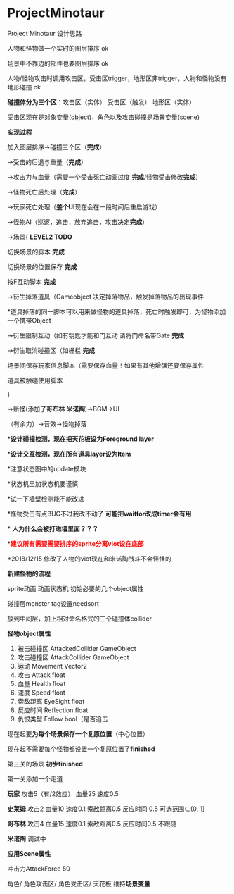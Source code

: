 # ProjectMinotaur
Project Minotaur 设计思路

人物和怪物做一个实时的图层排序 ok

场景中不靠边的部件也要图层排序 ok

人物/怪物攻击时调用攻击区，受击区trigger，地形区非trigger，人物和怪物没有地形碰撞 ok

**碰撞体分为三个区**：攻击区（实体） 受击区（触发） 地形区（实体）

受击区现在是对象变量(object)，角色以及攻击碰撞是场景变量(scene)



**实现过程**

加入图层排序→碰撞三个区（**完成**）

→受击的后退与重量（**完成**）

→攻击力与血量（需要一个受击死亡动画过度 **完成**/怪物受击修改**完成**）

→怪物死亡后处理（**完成**）

→玩家死亡处理（**差个UI**现在会在一段时间后重启游戏）

→怪物AI（巡逻，追击，放弃追击，攻击决定**完成**）

→场景{ **LEVEL2 TODO**

切换场景的脚本 **完成**

切换场景的位置保存 **完成**

按F互动脚本 **完成** 

->衍生掉落道具（Gameobject 决定掉落物品，触发掉落物品的出现事件

*道具掉落的同一脚本可以用来做怪物的道具掉落，死亡时触发即可，为怪物添加一个携带Object

->衍生限制互动（如有钥匙才能和门互动 请将门命名带Gate **完成**

->衍生取消碰撞区（如栅栏 **完成**

场景间保存玩家信息脚本（需要保存血量！如果有其他增强还要保存属性

道具被触碰使用脚本

}

→新怪(添加了**哥布林** **米诺陶**)→BGM→UI

（有余力）→音效→怪物掉落



\***设计碰撞检测，现在把天花板设为Foreground layer**

***设计交互检测，现在所有道具layer设为Item**

\*注意状态图中的update模块

\*状态机里加状态机要谨慎

*试一下墙壁检测能不能改进

*怪物受击有点BUG不过我改不动了 **可能把waitfor改成timer会有用**

\* **人为什么会被打进墙里面？？？**

\*<font color=red>**建议所有需要需要排序的sprite分离viot设在底部**</font>

*2018/12/15 修改了人物的viot现在和米诺陶战斗不会怪怪的



**新建怪物的流程**

sprite动画 动画状态机 初始必要的几个object属性

碰撞层monster tag设置needsort

放到中间层，加上相对命名格式的三个碰撞体collider

**怪物object属性** 

1. 被击碰撞区 AttackedCollider GameObject  
2. 攻击碰撞区 AttackCollider GameObject
3. 运动 Movement Vector2
4. 攻击 Attack float
5. 血量 Health float
6. 速度 Speed float
7. 索敌距离 EyeSight float
8. 反应时间 Reflection float
9. 仇恨类型 Follow bool（是否追击



现在起要**为每个场景保存一个复原位置**（中心位置）

现在起不需要每个怪物都设置一个复原位置了**finished**

第三关的场景 **初步finished**

第一关添加一个走道



**玩家** 攻击5（有/2效应） 血量25 速度0.5

**史莱姆** 攻击2 血量10 速度0.1 索敌距离0.5 反应时间 0.5 可选范围∈(0, 1]

**哥布林** 攻击4 血量15 速度0.1 索敌距离0.5 反应时间0.5 不跟随

**米诺陶** 调试中



**应用Scene属性**

冲击力AttackForce 50

角色/ 角色攻击区/ 角色受击区/ 天花板 维持**场景变量**

